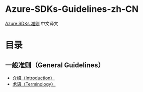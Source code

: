 # Azure-SDKs-Guidelines-zh-CN
[Azure SDKs 准则](https://azure.github.io/azure-sdk/general_introduction.html#consistent) 中文译文

# 目录
## 一般准则（General Guidelines）
- [介绍（Introduction）](general/introduction.md)
- [术语（Terminology）](general/terminology.md)